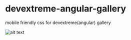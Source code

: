 # devextreme-angular-gallery
mobile friendly css for devextreme(angular) gallery


![alt text](./blob/[branch]/image.jpg?raw=true)
